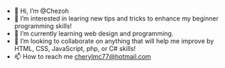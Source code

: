 - 👋 Hi, I’m @Chezoh
- 👀 I’m interested in learing new tips and tricks to enhance my beginner programming skills!
- 🌱 I’m currently learning web design and programming.
- 💞️ I’m looking to collaborate on anything that will help me improve by HTML, CSS, JavaScript, php, or C# skills!
- 📫 How to reach me cherylmc77@hotmail.com

<!---
Chezoh/Chezoh is a ✨ special ✨ repository because its `README.md` (this file) appears on your GitHub profile.
You can click the Preview link to take a look at your changes.
--->

